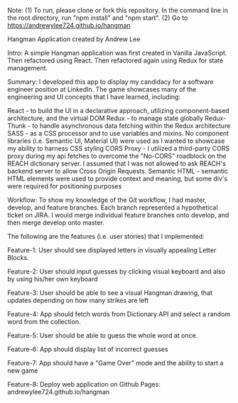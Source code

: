 Note: 
(1) To run, please clone or fork this repository.  In the command line in the root directory, run "npm install" and "npm start".
(2) Go to https://andrewylee724.github.io/hangman

Hangman Application
created by Andrew Lee

Intro:
A simple Hangman application was first created in Vanilla JavaScript.  Then refactored using React.  Then refactored again using Redux for state management.

Summary:
I developed this app to display my candidacy for a software engineer position at LinkedIn.  The game showcases many of the engineering and UI concepts that I have learned, including:

React - to build the UI in a declarative approach, utilizing component-based architecture, and the virtual DOM
Redux - to manage state globally
Redux-Thunk - to handle asynchronous data fetching within the Redux architecture
SASS - as a CSS processor and to use variables and mixins.  No component libraries (i.e. Semantic UI, Material UI) were used as I wanted to showcase my ability to harness CSS styling
CORS Proxy - I utilized a third-party CORS proxy during my api fetches to overcome the "No-CORS" roadblock on the REACH dictionary server.  I assumed that I was not allowed to ask REACH's backend server to allow Cross Origin Requests.
Semantic HTML - semantic HTML elements were used to provide context and meaning, but some div's were required for positioning purposes

Workflow:
To show my knowledge of the Git workflow, I had master, develop, and feature branches.  Each branch represented a hypothetical ticket on JIRA.  I would merge individual feature branches onto develop, and then merge develop onto master.

The following are the features (i.e. user stories) that I implemented:

Feature-1: User should see displayed letters in visually appealing Letter Blocks.

Feature-2: User should input guesses by clicking visual keyboard and also by using his/her own keyboard

Feature-3: User should be able to see a visual Hangman drawing, that updates depending on how many strikes are left

Feature-4: App should fetch words from Dictionary API and select a random word from the collection.

Feature-5: User should be able to guess the whole word at once.

Feature-6: App should display list of incorrect guesses

Feature-7: App should have a "Game Over" mode and the ability to start a new game

Feature-8: Deploy web application on Github Pages: andrewylee724.github.io/hangman